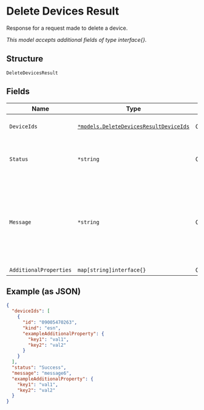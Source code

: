 
# Delete Devices Result

Response for a request made to delete a device.

*This model accepts additional fields of type interface{}.*

## Structure

`DeleteDevicesResult`

## Fields

| Name | Type | Tags | Description |
|  --- | --- | --- | --- |
| `DeviceIds` | [`*models.DeleteDevicesResultDeviceIds`](../../doc/models/containers/delete-devices-result-device-ids.md) | Optional | This is a container for one-of cases. |
| `Status` | `*string` | Optional | “Success” if the device was deleted, or “Failed” if there was a problem. |
| `Message` | `*string` | Optional | Not present if status=Success. One of these messages if status=Failed:The device is not in deactivate state.The user does not have access to delete the device. |
| `AdditionalProperties` | `map[string]interface{}` | Optional | - |

## Example (as JSON)

```json
{
  "deviceIds": [
    {
      "id": "09005470263",
      "kind": "esn",
      "exampleAdditionalProperty": {
        "key1": "val1",
        "key2": "val2"
      }
    }
  ],
  "status": "Success",
  "message": "message6",
  "exampleAdditionalProperty": {
    "key1": "val1",
    "key2": "val2"
  }
}
```

